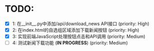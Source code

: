 # TODO:

- [x] 1: 在__init__.py中添加/api/download_news API接口 (priority: High)
- [x] 2: 在index.html的自选组区域添加下载新闻按钮 (priority: High)
- [x] 3: 实现前端JavaScript处理按钮点击和API调用 (priority: Medium)
- [ ] 4: 测试新闻下载功能 (**IN PROGRESS**) (priority: Medium)
